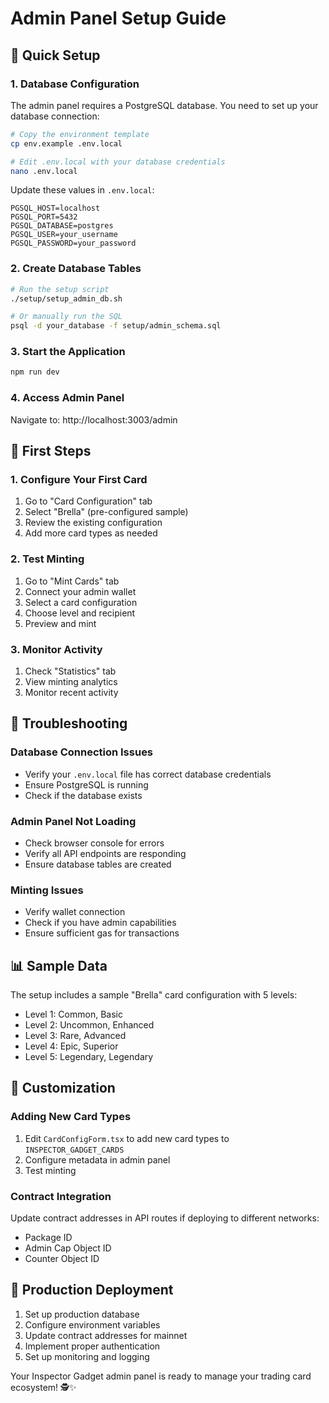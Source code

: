 # Admin Panel Setup Guide

## 🚀 Quick Setup

### 1. Database Configuration
The admin panel requires a PostgreSQL database. You need to set up your database connection:

```bash
# Copy the environment template
cp env.example .env.local

# Edit .env.local with your database credentials
nano .env.local
```

Update these values in `.env.local`:
```env
PGSQL_HOST=localhost
PGSQL_PORT=5432
PGSQL_DATABASE=postgres
PGSQL_USER=your_username
PGSQL_PASSWORD=your_password
```

### 2. Create Database Tables
```bash
# Run the setup script
./setup/setup_admin_db.sh

# Or manually run the SQL
psql -d your_database -f setup/admin_schema.sql
```

### 3. Start the Application
```bash
npm run dev
```

### 4. Access Admin Panel
Navigate to: http://localhost:3003/admin

## 🎯 First Steps

### 1. Configure Your First Card
1. Go to "Card Configuration" tab
2. Select "Brella" (pre-configured sample)
3. Review the existing configuration
4. Add more card types as needed

### 2. Test Minting
1. Go to "Mint Cards" tab
2. Connect your admin wallet
3. Select a card configuration
4. Choose level and recipient
5. Preview and mint

### 3. Monitor Activity
1. Check "Statistics" tab
2. View minting analytics
3. Monitor recent activity

## 🔧 Troubleshooting

### Database Connection Issues
- Verify your `.env.local` file has correct database credentials
- Ensure PostgreSQL is running
- Check if the database exists

### Admin Panel Not Loading
- Check browser console for errors
- Verify all API endpoints are responding
- Ensure database tables are created

### Minting Issues
- Verify wallet connection
- Check if you have admin capabilities
- Ensure sufficient gas for transactions

## 📊 Sample Data

The setup includes a sample "Brella" card configuration with 5 levels:
- Level 1: Common, Basic
- Level 2: Uncommon, Enhanced  
- Level 3: Rare, Advanced
- Level 4: Epic, Superior
- Level 5: Legendary, Legendary

## 🎨 Customization

### Adding New Card Types
1. Edit `CardConfigForm.tsx` to add new card types to `INSPECTOR_GADGET_CARDS`
2. Configure metadata in admin panel
3. Test minting

### Contract Integration
Update contract addresses in API routes if deploying to different networks:
- Package ID
- Admin Cap Object ID
- Counter Object ID

## 🚀 Production Deployment

1. Set up production database
2. Configure environment variables
3. Update contract addresses for mainnet
4. Implement proper authentication
5. Set up monitoring and logging

Your Inspector Gadget admin panel is ready to manage your trading card ecosystem! 🕵️✨

